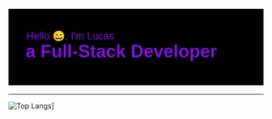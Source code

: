[![MasterHead](https://github.com/lucassdmp/lucassdmp/blob/main/header.png)](https://github.com/lucassdmp)

___
![Top Langs](https://github-readme-stats.vercel.app/api/top-langs/?username=lucassdmp&layout=compact&theme=midnight-purple)]
